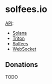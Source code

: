 # solfees.io

[API](API.md):
  - [Solana](API.md#)
  - [Triton](API.md#)
  - [Solfees](API.md#)
  - [WebSocket](API.md#)

## Donations

TODO
